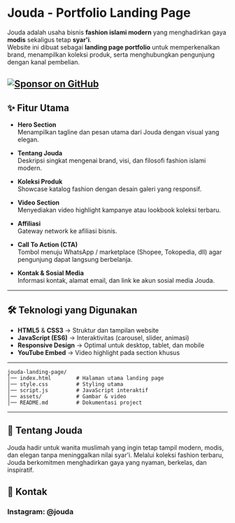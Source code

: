 # Jouda - Portfolio Landing Page

Jouda adalah usaha bisnis **fashion islami modern** yang menghadirkan gaya **modis** sekaligus tetap **syar'i**.  
Website ini dibuat sebagai **landing page portfolio** untuk memperkenalkan brand, menampilkan koleksi produk, serta menghubungkan pengunjung dengan kanal pembelian.

[![Sponsor on GitHub](https://dabuttonfactory.com/button.png?t=LIVE+DEMO&f=Open+Sans-Bold&ts=26&tc=fff&hp=45&vp=20&w=600&h=50&c=11&bgt=unicolored&bgc=15d798)](https://xkyrage.github.io/jouda_site/)
---

## ✨ Fitur Utama

- **Hero Section**  
  Menampilkan tagline dan pesan utama dari Jouda dengan visual yang elegan.

- **Tentang Jouda**  
  Deskripsi singkat mengenai brand, visi, dan filosofi fashion islami modern.

- **Koleksi Produk**  
  Showcase katalog fashion dengan desain galeri yang responsif.

- **Video Section**  
  Menyediakan video highlight kampanye atau lookbook koleksi terbaru.

- **Affiliasi**  
  Gateway network ke afiliasi bisnis.

- **Call To Action (CTA)**  
  Tombol menuju WhatsApp / marketplace (Shopee, Tokopedia, dll) agar pengunjung dapat langsung berbelanja.

- **Kontak & Sosial Media**  
  Informasi kontak, alamat email, dan link ke akun sosial media Jouda.

---

## 🛠️ Teknologi yang Digunakan

- **HTML5** & **CSS3** → Struktur dan tampilan website  
- **JavaScript (ES6)** → Interaktivitas (carousel, slider, animasi)  
- **Responsive Design** → Optimal untuk desktop, tablet, dan mobile  
- **YouTube Embed** → Video highlight pada section khusus  

---
```
jouda-landing-page/
│── index.html        # Halaman utama landing page
│── style.css         # Styling utama
│── script.js         # JavaScript interaktif
│── assets/           # Gambar & video
│── README.md         # Dokumentasi project
```
---

## 🌟 Tentang Jouda

Jouda hadir untuk wanita muslimah yang ingin tetap tampil modern, modis, dan elegan tanpa meninggalkan nilai syar'i.
Melalui koleksi fashion terbaru, Jouda berkomitmen menghadirkan gaya yang nyaman, berkelas, dan inspiratif.

## 📧 Kontak

### Instagram: @jouda
